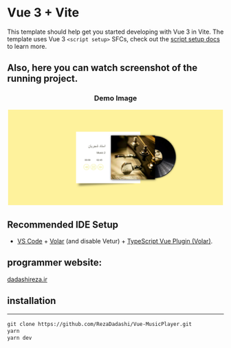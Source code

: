 # Vue 3 + Vite

This template should help get you started developing with Vue 3 in Vite. The template uses Vue 3 `<script setup>` SFCs, check out the [script setup docs](https://v3.vuejs.org/api/sfc-script-setup.html#sfc-script-setup) to learn more.

## Also, here you can watch screenshot of the running project.

<p align="center">
  <h3 align="center">Demo Image</h3>
</p>
<p align="center">
<img alt="special sponsor appwrite" src="https://raw.githubusercontent.com/RezaDadashi/Vue-MusicPlayer/main/public/images/demo.png" width="500">
</p>

## Recommended IDE Setup

- [VS Code](https://code.visualstudio.com/) + [Volar](https://marketplace.visualstudio.com/items?itemName=Vue.volar) (and disable Vetur) + [TypeScript Vue Plugin (Volar)](https://marketplace.visualstudio.com/items?itemName=Vue.vscode-typescript-vue-plugin).

## programmer website:

[dadashireza.ir](https://dadashireza.ir)

## installation
___
    git clone https://github.com/RezaDadashi/Vue-MusicPlayer.git
    yarn
    yarn dev

